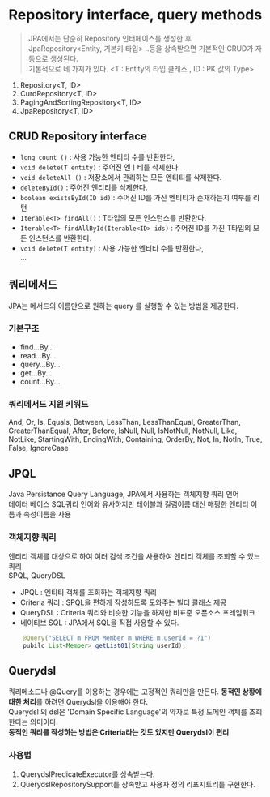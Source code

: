 # Repository interface, query methods


>JPA에서는 단순히 Repository 인터페이스를 생성한 후 JpaRepository<Entity, 기본키 타입> ..등을 상속받으면 기본적인 CRUD가 자동으로 생성된다.     
기본적으로 네 가지가 있다. <T : Entity의 타입 클래스 , ID : PK 값의 Type>     

1. Repository<T, ID>   
2. CurdRepository<T, ID>   
3. PagingAndSortingRepository<T, ID>    
4. JpaRepository<T, ID>   


## CRUD Repository interface
- `long count ()` : 사용 가능한 엔티티 수를 반환한다, 
- `void delete(T entity)` : 주어진 엔ㅣ티를 삭제한다.     
- `void deleteAll ()` : 저장소에서 관리하는 모든 엔티티를 삭제한다.    
- `deleteById()` : 주어진 엔티티를 삭제한다.     
- `boolean existsById(ID id)` : 주어진 ID를 가진 엔티티가 존재하는지 여부를 리턴     
- `Iterable<T> findAll()` : T타입의 모든 인스턴스를 반환한다.     
- `Iterable<T> findAllById(Iterable<ID> ids)` : 주어진 ID를 가진 T타입의 모든 인스턴스를 반환한다.     
- `void delete(T entity)` : 사용 가능한 엔티티 수를 반환한다,     
...

## 쿼리메서드
JPA는 메서드의 이름만으로 원하는 query 를 실행할 수 있는 방법을 제공한다.   

### 기본구조 
- find...By...    
- read...By...    
- query...By...    
- get...By...    
- count...By...    

### 쿼리메서드 지원 키워드
And, Or, Is, Equals, Between, LessThan, LessThanEqual, GreaterThan, GreaterThanEqual, After, Before, IsNull, Null, IsNotNull, NotNull, Like, NotLike, StartingWith, EndingWith, Containing, OrderBy, Not, In, NotIn, True, False, IgnoreCase

## JPQL
Java Persistance Query Language, JPA에서 사용하는 객체지향 쿼리 언어    
데이터 베이스 SQL쿼리 언어와 유사하지만 테이블과 컬럼이름 대신 매핑한 엔티티 이름과 속성이름을 사용    

### 객체지향 쿼리
엔티티 객체를 대상으로 하여 여러 검색 조건을 사용하여 엔티티 객체를 조회할 수 있느 쿼리    
SPQL, QueryDSL   

- JPQL : 엔티티 객체를 조회하는 객체지향 쿼리   
- Criteria 쿼리 : SPQL을 편하게 작성하도록 도와주는 빌더 클래스 제공    
- QueryDSL : Criteria 쿼리와 비슷한 기능을 하지만 비표준 오픈소스 프레임워크   
- 네이티브 SQL : JPA에서 SQL을 직접 사용할 수 있다.    

```java
    @Query("SELECT m FROM Member m WHERE m.userId = ?1")
    pubilc List<Member> getList01(String userId);
```

## Querydsl
쿼리메소드나 @Query를 이용하는 경우에는 고정적인 쿼리만을 만든다. **동적인 상황에 대한 처리**를 하려면 Querydsl을 이용해야 한다.    
Querydsl 의 dsl은 'Domain Specific Language'의 약자로 특정 도메인 객체를 조회한다는 의미이다.    
**동적인 쿼리를 작성하는 방법은 Criteria라는 것도 있지만 Querydsl이 편리**

### 사용법
1. QuerydslPredicateExecutor를 상속받는다.   
2. QuerydslRepositorySupport를 상속받고 사용자 정의 리포지토리를 구현한다.     